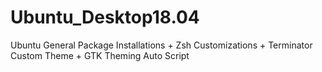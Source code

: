# Ubuntu_Desktop18.04
Ubuntu General Package Installations + Zsh Customizations + Terminator Custom Theme + GTK Theming Auto Script
